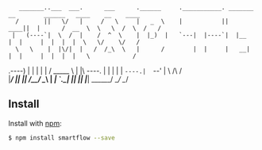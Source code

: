 

       _______..___  ___.      ___      .______     .___________. _______  __        ______   ____    __    ____ 
      /       ||   \/   |     /   \     |   _  \    |           ||   ____||  |      /  __  \  \   \  /  \  /   / 
     |   (----`|  \  /  |    /  ^  \    |  |_)  |   `---|  |----`|  |__   |  |     |  |  |  |  \   \/    \/   /  
      \   \    |  |\/|  |   /  /_\  \   |      /        |  |     |   __|  |  |     |  |  |  |   \            /   
  .----)   |   |  |  |  |  /  _____  \  |  |\  \----.   |  |     |  |     |  `----.|  `--'  |    \    /\    /    
  |_______/    |__|  |__| /__/     \__\ | _| `._____|   |__|     |__|     |_______| \______/      \__/  \__/     
  
                                                                                                                 
                                                                                                                 

## Install

Install with [npm](https://www.npmjs.com/):

```sh
$ npm install smartflow --save
```

